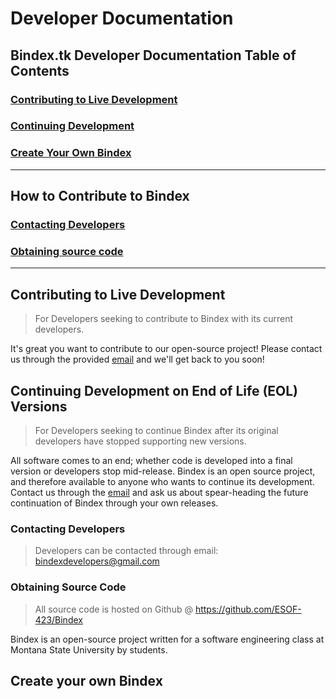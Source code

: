 # Developer Documentation

## Bindex.tk Developer Documentation Table of Contents
### [Contributing to Live Development](#contributing-to-live-development)
### [Continuing Development](#continuing-development-on-end-of-life-(eol)-versions)
### [Create Your Own Bindex](#create-your-own-bindex)
---
## How to Contribute to Bindex

### [Contacting Developers](#contacting-developers)
### [Obtaining source code](#obtaining-source-code)
---
## Contributing to Live Development

> For Developers seeking to contribute to Bindex with its current developers.

It's great you want to contribute to our open-source project! Please contact us through the provided [email](#bindexdevelopers@gmail.com) and we'll get back to you soon!

## Continuing Development on End of Life (EOL) Versions

> For Developers seeking to continue Bindex after its original developers have stopped supporting new versions.

All software comes to an end; whether code is developed into a final version or developers stop mid-release. Bindex is an open source project, and therefore available to anyone who wants to continue its development. Contact us through the [email](bindexdevelopers@gmail.com) and ask us about spear-heading the future continuation of Bindex through your own releases.

### Contacting Developers

> Developers can be contacted through email:
<bindexdevelopers@gmail.com>


### Obtaining Source Code

> All source code is hosted on Github @ <https://github.com/ESOF-423/Bindex>

Bindex is an open-source project written for a software engineering class at Montana State University by students.

## Create your own Bindex



